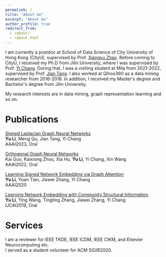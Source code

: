 ```yaml
---
permalink: /
title: "About me"
excerpt: "About me"
author_profile: true
redirect_from: 
  - /about/
  - /about.html
---
```


I am currently a postdoc at School of Data Science of City University of Hong Kong (CityU), supervised by Prof. [Xiangyu Zhao](https://zhaoxyai.github.io/). 
Before coming to CityU, I received my Ph.D from Jilin University, where I was supervised by Prof. [Yi Chang](http://www.yichang-cs.com/). During that, I was a visiting student at Mila from 2021-2022, supervised by Prof. [Jian Tang](https://jian-tang.com/). 
I also worked at Qihoo360 as a data mining researcher from 2016-2018. In addition, I received my Master's degree and Bachelor's degree from Jilin University.

My research interests are in data mining, graph representation learning and so on.

Publications
======
[Signed Laplacian Graph Neural Networks](http://liyu1990.github.io/files/aaai2023_slgnn.pdf)    
**Yu Li**, Meng Qu, Jian Tang, Yi Chang    
AAAI2023, Oral

[Orthogonal Graph Neural Networks](http://liyu1990.github.io/files/aaai2022_orthogconv.pdf)    
Kai Guo, Kaixiong Zhou, Xia Hu, **Yu Li**, Yi Chang, Xin Wang    
AAAI2022, Oral    

[Learning Signed Network Embedding via Graph Attention](http://liyu1990.github.io/files/aaai2020_snea.pdf)    
**Yu Li**, Yuan Tian, Jiawei Zhang, Yi Chang    
AAAI2020    

[Learning Network Embedding with Community Structural Information](http://liyu1990.github.io/files/ijcai2019_necs.pdf)    
**Yu Li**, Ying Wang, Tingting Zhang, Jiawei Zhang, Yi Chang    
IJCAI2019, Oral    

Services
======
I am a reviewer for IEEE TKDE, IEEE ICDM, IEEE CIKM, and Elsevier Neurocomputing etc.     
I served as a student volunteer for ACM SIGIR2020.
